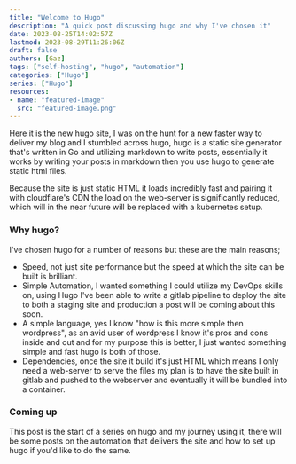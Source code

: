```yaml
---
title: "Welcome to Hugo"
description: "A quick post discussing hugo and why I've chosen it"
date: 2023-08-25T14:02:57Z
lastmod: 2023-08-29T11:26:06Z
draft: false
authors: [Gaz]
tags: ["self-hosting", "hugo", "automation"]
categories: ["Hugo"]
series: ["Hugo"]
resources:
- name: "featured-image"
  src: "featured-image.png"
---
```


Here it is the new hugo site, I was on the hunt for a new faster way to deliver my blog and I stumbled across hugo, hugo is a static site generator that's written in Go and utilizing markdown to write posts, essentially it works by writing your posts in markdown then you use hugo to generate static html files.

Because the site is just static HTML it loads incredibly fast and pairing it with cloudflare's CDN the load on the web-server is significantly reduced, which will in the near future will be replaced with a kubernetes setup.

### Why hugo?

I've chosen hugo for a number of reasons but these are the main reasons;

* Speed, not just site performance but the speed at which the site can be built is brilliant.
* Simple Automation, I wanted something I could utilize my DevOps skills on, using Hugo I've been able to write a gitlab pipeline to deploy the site to both a staging site and production a post will be coming about this soon.
* A simple language, yes I know "how is this more simple then wordpress", as an avid user of wordpress I know it's pros and cons inside and out and for my purpose this is better, I just wanted something simple and fast hugo is both of those.
* Dependencies, once the site it build it's just HTML which means I only need a web-server to serve the files my plan is to have the site built in gitlab and pushed to the webserver and eventually it will be bundled into a container.

### Coming up

This post is the start of a series on hugo and my journey using it, there will be some posts on the automation that delivers the site and how to set up hugo if you'd like to do the same.
